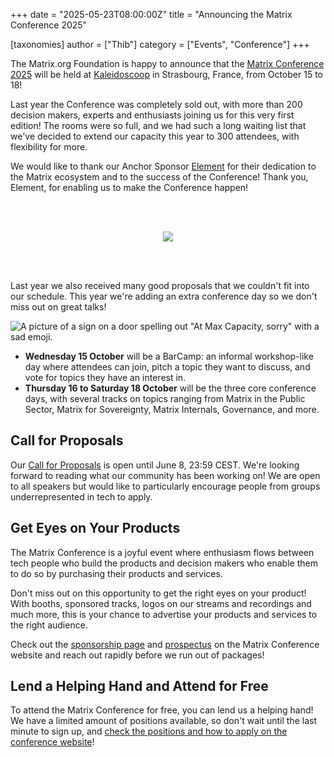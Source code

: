 +++
date = "2025-05-23T08:00:00Z"
title = "Announcing the Matrix Conference 2025"

[taxonomies]
author = ["Thib"]
category = ["Events", "Conference"]
+++


The Matrix.org Foundation is happy to announce that the [Matrix Conference 2025](https://2025.matrix.org/) will be held at [Kaleidoscoop](https://www.kaleidos.coop/) in Strasbourg, France, from October 15 to 18!

Last year the Conference was completely sold out, with more than 200 decision makers, experts and enthusiasts joining us for this very first edition! The rooms were so full, and we had such a long waiting list that we've decided to extend our capacity this year to 300 attendees, with flexibility for more.

We would like to thank our Anchor Sponsor [Element](https://element.io/) for their dedication to the Matrix ecosystem and to the success of the Conference! Thank you, Element, for enabling us to make the Conference happen!

<div style="display: flex; justify-content: center; padding-block: 3rem;">
    <a href="https://element.io"><img src="/blog/img/element-full-logo.svg" /></a>
</div>

<!-- more -->

Last year we also received many good proposals that we couldn't fit into our schedule. This year we're adding an extra conference day so we don't miss out on great talks!

![A picture of a sign on a door spelling out "At Max Capacity, sorry" with a sad emoji.](/blog/img/full-capacity.webp)

* **Wednesday 15 October** will be a BarCamp: an informal workshop-like day where attendees can join, pitch a topic they want to discuss, and vote for topics they have an interest in.  
* **Thursday 16 to Saturday 18 October** will be the three core conference days, with several tracks on topics ranging from Matrix in the Public Sector, Matrix for Sovereignty, Matrix Internals, Governance, and more.

## Call for Proposals

Our [Call for Proposals](https://cfp.2025.matrix.org) is open until June 8, 23:59 CEST. We're looking forward to reading what our community has been working on! We are open to all speakers but would like to particularly encourage people from groups underrepresented in tech to apply.

## Get Eyes on Your Products

The Matrix Conference is a joyful event where enthusiasm flows between tech people who build the products and decision makers who enable them to do so by purchasing their products and services.

Don't miss out on this opportunity to get the right eyes on your product! With booths, sponsored tracks, logos on our streams and recordings and much more, this is your chance to advertise  your products and services to the right audience.

Check out the [sponsorship page](https://2025.matrix.org/sponsor/) and [prospectus](https://2025.matrix.org/documents/matrix-conference-sponsors-deck-20250506.pdf) on the Matrix Conference website and reach out rapidly before we run out of packages!

## Lend a Helping Hand and Attend for Free

To attend the Matrix Conference for free, you can lend us a helping hand! We have a limited amount of positions available, so don't wait until the last minute to sign up, and [check the positions and how to apply on the conference website](https://2025.matrix.org/volunteer/)!

